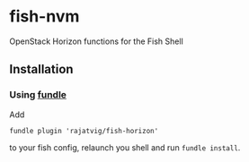 # fish-nvm

OpenStack Horizon functions for the Fish Shell

## Installation

### Using [fundle](https://github.com/tuvistavie/fundle)

Add

```
fundle plugin 'rajatvig/fish-horizon'
```

to your fish config, relaunch you shell and run `fundle install`.
